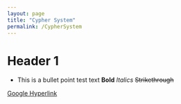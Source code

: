 ```yaml
---
layout: page
title: "Cypher System"
permalink: /CypherSystem
---
```

# Header 1

- This is a bullet point
test text
**Bold**
_Italics_
~~Strikethrough~~

[Google Hyperlink](https://www.google.com.au)
